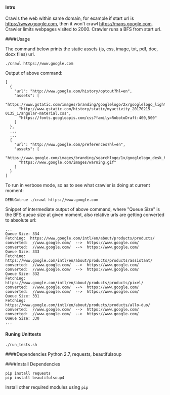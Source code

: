 
#### Intro

Crawls the web within same domain, for example if start url is https://www.google.com, then it won't crawl https://maps.google.com. Crawler limits webpages visited to 2000. Crawler runs a BFS from start url. 

####Usage

The command below prints the static assets (js, css, image, txt, pdf, doc, docx files) url.
```
./crawl https://www.google.com
```

Output of above command: 
```
[ 
  {
    "url": "http://www.google.com/history/optout?hl=en",
    "assets": [
      "https://www.gstatic.com/images/branding/googlelogo/2x/googlelogo_light_color_74x24dp.png",
      "http://www.gstatic.com/history/static/myactivity_20170215-0135_1/angular-material.css",
      "https://fonts.googleapis.com/css?family=RobotoDraft:400,500"
    ]
  },
  ...
  ...
  {
    "url": "http://www.google.com/preferences?hl=en",
    "assets": [
      "https://www.google.com/images/branding/searchlogo/1x/googlelogo_desk_heirloom_color_150x55dp.gif",
      "https://www.google.com/images/warning.gif"
    ]
  }
]
```



To run in verbose mode, so as to see what crawler is doing at current moment:
```
DEBUG=true ./crawl https://www.google.com
```
Snippet of intermediate output of above command, where "Queue Size" is the BFS queue size at given moment, also relative urls are getting converted to absolute url: 

```
...
Queue Size: 334
Fetching:  https://www.google.com/intl/en/about/products/products/
converted:  //www.google.com/  -->  https://www.google.com/
converted:  //www.google.com/  -->  https://www.google.com/
Queue Size: 333
Fetching:  https://www.google.com/intl/en/about/products/products/assistant/
converted:  //www.google.com/  -->  https://www.google.com/
converted:  //www.google.com/  -->  https://www.google.com/
Queue Size: 332
Fetching:  https://www.google.com/intl/en/about/products/products/pixel/
converted:  //www.google.com/  -->  https://www.google.com/
converted:  //www.google.com/  -->  https://www.google.com/
Queue Size: 331
Fetching:  https://www.google.com/intl/en/about/products/products/allo-duo/
converted:  //www.google.com/  -->  https://www.google.com/
converted:  //www.google.com/  -->  https://www.google.com/
Queue Size: 330
...
```

#### Runing Unittests
```
./run_tests.sh
```

####Dependencies
Python 2.7, requests, beautifulsoup

####Install Dependencies
```
pip install requests
pip install beautifulsoup4
```
Install other required modules using `pip`
